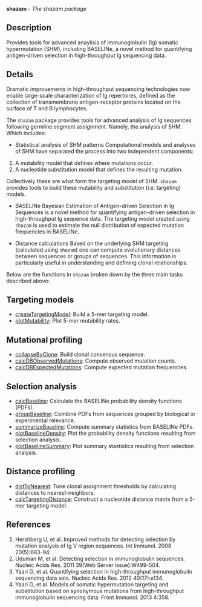 





**shazam** - *The shazam package*

Description
--------------------

Provides tools for advanced anaylisis of immunoglobulin (Ig) somatic hypermutation 
(SHM), including BASELINe, a novel method for quantifying antigen-driven selection in 
high-throughput Ig sequencing data.



Details
-------------------

Dramatic improvements in high-throughput sequencing technologies now enable 
large-scale characterization of Ig repertoires, defined as the collection of transmembrane 
antigen-receptor proteins located on the surface of T and B lymphocytes.

The `shazam` package provides tools for advanced analysis of Ig sequences following 
germline segment assignment. Namely, the analysis of SHM. 
Which includes:
 
+ Statistical analysis of SHM patterns 
Computational models and analyses of SHM have separated the process 
into two independent components: 

1. A mutability model that defines where mutations occur.
1. A nucleotide substitution model that defines the resulting mutation.

Collectively these are what form the targeting model of SHM. `shazam` 
provides tools to build these mutability and substitution (i.e. targeting) 
models.

+ BASELINe 
Bayesian Estimation of Antigen-driven Selection in Ig Sequences is a 
novel method for quantifying antigen-driven selection in high-throughput
Ig sequence data. The targeting model created using `shazam` is used 
to estimate the null distribution of expected mutation frequencies in 
BASELINe.

+ Distance calculations 
Based on the underlying SHM targeting (calculated using `shazam`) one 
can compute evolutionary distances between sequences or groups of 
sequences. This information is particularly useful in understanding and 
defining clonal relationships.
 

Below are the functions in `shazam` broken down by the three main tasks described
above:

Targeting models
-------------------



+ [createTargetingModel](createTargetingModel.md):     Build a 5-mer targeting model.
+ [plotMutability](plotMutability.md):           Plot 5-mer mutability rates.


Mutational profiling
-------------------



+ [collapseByClone](collapseByClone.md):    Build clonal consensus sequence.
+ [calcDBObservedMutations](calcDBObservedMutations.md):  Compute observed mutation counts.
+ [calcDBExpectedMutations](calcDBExpectedMutations.md):  Compute expected mutation frequencies.


Selection analysis
-------------------



+ [calcBaseline](calcBaseline.md):             Calculate the BASELINe probability
density functions (PDFs).
+ [groupBaseline](groupBaseline.md):            Combine PDFs from sequences grouped
by biological or experimental relevance.
+ [summarizeBaseline](summarizeBaseline.md):        Compute summary statistics from BASELINe PDFs.
+ [plotBaselineDensity](plotBaselineDensity.md):      Plot the probability density functions
resulting from selection analysis.
+ [plotBaselineSummary](plotBaselineSummary.md):      Plot summary stastistics resulting from 
selection analysis.


Distance profiling
-------------------



+ [distToNearest](distToNearest.md):            Tune clonal assignment thresholds by calculating 
distances to nearest-neighbors.
+ [calcTargetingDistance](calcTargetingDistance.md):    Construct a nucleotide distance matrix from a 
5-mer targeting model.


References
-------------------


1. Hershberg U, et al. Improved methods for detecting selection by mutation 
analysis of Ig V region sequences. 
Int Immunol. 2008 20(5):683-94.
1. Uduman M, et al. Detecting selection in immunoglobulin sequences. 
Nucleic Acids Res. 2011 39(Web Server issue):W499-504.
1. Yaari G, et al. Quantifying selection in high-throughput immunoglobulin 
sequencing data sets. 
Nucleic Acids Res. 2012 40(17):e134.
1. Yaari G, et al. Models of somatic hypermutation targeting and substitution based 
on synonymous mutations from high-throughput immunoglobulin sequencing data. 
Front Immunol. 2013 4:358.
 





